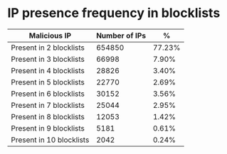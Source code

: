 # IP presence frequency in blocklists
| Malicious IP | Number of IPs | % |
|----|----|----|
| Present in 2 blocklists | 654850 | 77.23% |
| Present in 3 blocklists | 66998 | 7.90% |
| Present in 4 blocklists | 28826 | 3.40% |
| Present in 5 blocklists | 22770 | 2.69% |
| Present in 6 blocklists | 30152 | 3.56% |
| Present in 7 blocklists | 25044 | 2.95% |
| Present in 8 blocklists | 12053 | 1.42% |
| Present in 9 blocklists | 5181 | 0.61% |
| Present in 10 blocklists | 2042 | 0.24% |
